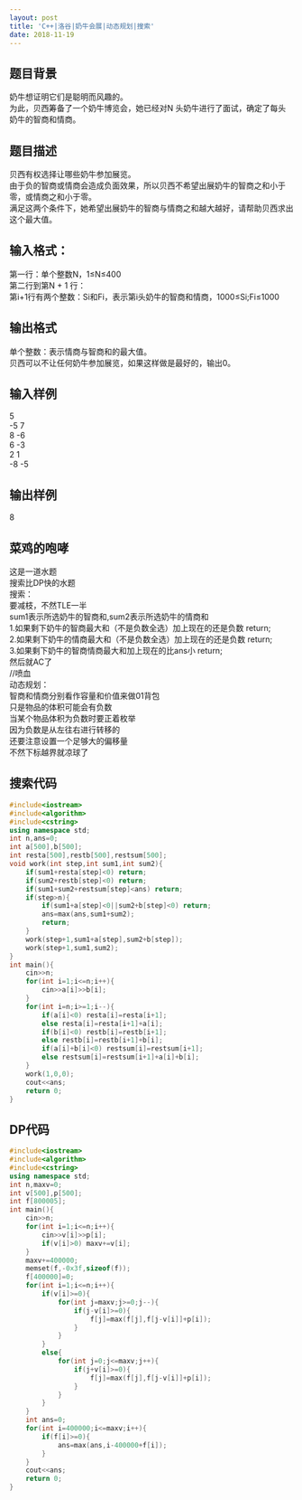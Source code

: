 ```yaml
---  
layout: post  
title: 'C++|洛谷|奶牛会展|动态规划|搜索'  
date: 2018-11-19   
---  
```

## 题目背景
奶牛想证明它们是聪明而风趣的。  
为此，贝西筹备了一个奶牛博览会，她已经对N 头奶牛进行了面试，确定了每头奶牛的智商和情商。  
## 题目描述
贝西有权选择让哪些奶牛参加展览。  
由于负的智商或情商会造成负面效果，所以贝西不希望出展奶牛的智商之和小于零，或情商之和小于零。  
满足这两个条件下，她希望出展奶牛的智商与情商之和越大越好，请帮助贝西求出这个最大值。  
## 输入格式：
第一行：单个整数N，1≤N≤400  
第二行到第N + 1 行：  
第i+1行有两个整数：Si和Fi，表示第i头奶牛的智商和情商，1000≤Si;Fi≤1000  
## 输出格式
单个整数：表示情商与智商和的最大值。  
贝西可以不让任何奶牛参加展览，如果这样做是最好的，输出0。   
## 输入样例
5  
-5 7  
8 -6  
6 -3  
2 1  
-8 -5  
## 输出样例
8  
## 菜鸡的咆哮
这是一道水题  
搜索比DP快的水题  
搜索：  
要减枝，不然TLE一半  
sum1表示所选奶牛的智商和,sum2表示所选奶牛的情商和  
1.如果剩下奶牛的智商最大和（不是负数全选）加上现在的还是负数 return;  
2.如果剩下奶牛的情商最大和（不是负数全选）加上现在的还是负数 return;  
3.如果剩下奶牛的智商情商最大和加上现在的比ans小 return;  
然后就AC了  
//喷血  
动态规划：  
智商和情商分别看作容量和价值来做01背包  
只是物品的体积可能会有负数  
当某个物品体积为负数时要正着枚举  
因为负数是从左往右进行转移的  
还要注意设置一个足够大的偏移量  
不然下标越界就凉球了  
## 搜索代码
```cpp
#include<iostream>
#include<algorithm>
#include<cstring>
using namespace std;
int n,ans=0;
int a[500],b[500];
int resta[500],restb[500],restsum[500];
void work(int step,int sum1,int sum2){
	if(sum1+resta[step]<0) return;
	if(sum2+restb[step]<0) return;
	if(sum1+sum2+restsum[step]<ans) return;
	if(step>n){
		if(sum1+a[step]<0||sum2+b[step]<0) return;
		ans=max(ans,sum1+sum2);
		return;
	}
	work(step+1,sum1+a[step],sum2+b[step]);
	work(step+1,sum1,sum2);
}
int main(){
	cin>>n;
	for(int i=1;i<=n;i++){
		cin>>a[i]>>b[i];
	}
	for(int i=n;i>=1;i--){
		if(a[i]<0) resta[i]=resta[i+1];
		else resta[i]=resta[i+1]+a[i];
		if(b[i]<0) restb[i]=restb[i+1];
		else restb[i]=restb[i+1]+b[i];
		if(a[i]+b[i]<0) restsum[i]=restsum[i+1];
		else restsum[i]=restsum[i+1]+a[i]+b[i];
	}
	work(1,0,0);
	cout<<ans;
	return 0;
}
```
## DP代码
```cpp
#include<iostream>
#include<algorithm>
#include<cstring>
using namespace std;
int n,maxv=0;
int v[500],p[500];
int f[800005];
int main(){
	cin>>n;
	for(int i=1;i<=n;i++){
		cin>>v[i]>>p[i];
		if(v[i]>0) maxv+=v[i];
	}
	maxv+=400000;
	memset(f,-0x3f,sizeof(f));
	f[400000]=0;
	for(int i=1;i<=n;i++){
		if(v[i]>=0){
			for(int j=maxv;j>=0;j--){
				if(j-v[i]>=0){
					f[j]=max(f[j],f[j-v[i]]+p[i]);
				}
			}
		}
		else{
			for(int j=0;j<=maxv;j++){
				if(j+v[i]>=0){
					f[j]=max(f[j],f[j-v[i]]+p[i]);
				}
			}
		}
	}
	int ans=0;
	for(int i=400000;i<=maxv;i++){
		if(f[i]>=0){
			ans=max(ans,i-400000+f[i]);
		}
	}
	cout<<ans;
	return 0;
}
```